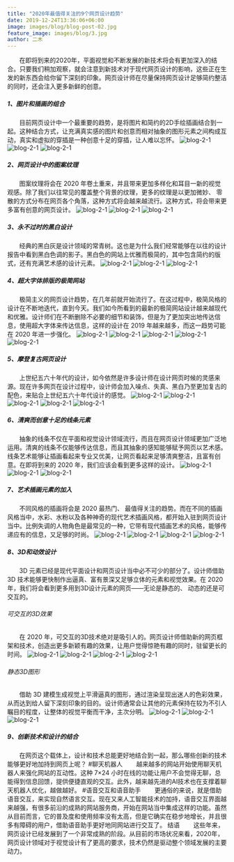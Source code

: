 ```yaml
---
title: "2020年最值得关注的9个网页设计趋势"
date: 2019-12-24T13:36:06+06:00
image: images/blog/blog-post-02.jpg
feature_image: images/blog/3.jpg
author: 二木
---
```

&nbsp;&nbsp;&nbsp;&nbsp;&nbsp;&nbsp;&nbsp;在即将到来的2020年，平面视觉和不断发展的新技术将会有更加深入的结合。只要我们稍加观察，就会注意到新技术对于现代网页设计的影响，这些正在生发的新东西会给你留下深刻的印象。网页设计师在尽量保持网页设计足够简约整洁的同时，还会注入更多新鲜的创意。
##### 1、图片和插画的组合
&nbsp;&nbsp;&nbsp;&nbsp;&nbsp;&nbsp;&nbsp;目前网页设计中一个最重要的趋势，是将图片和简约的2D手绘插画结合到一起。这种结合方式，让充满真实感的图片和创意而相对抽象的图形元素之间构成互动，真实和虚拟的穿插是一种创意十足的穿插，让人难以忘怀。
![blog-2-1](/images/blog/2-2.jpg)
![blog-2-1](/images/blog/2-3.jpg)
![blog-2-1](/images/blog/2-4.jpg)
##### 2、网页设计中的图案纹理
&nbsp;&nbsp;&nbsp;&nbsp;&nbsp;&nbsp;&nbsp;图案纹理将会在 2020 年卷土重来，并且带来更加多样化和耳目一新的视觉观感。除了我们以往常见的覆盖整个背景的纹理，更多的纹理是以更加微妙、 零散的方式分布在网页各个角落，这种方式将会越来越流行。这种方式，将会带来更多富有创意的网页设计。
![blog-2-1](/images/blog/2-5.jpg)
![blog-2-1](/images/blog/2-6.jpg)
![blog-2-1](/images/blog/2-7.jpg)
##### 3、永不过时的黑白设计
&nbsp;&nbsp;&nbsp;&nbsp;&nbsp;&nbsp;&nbsp;经典的黑白灰是设计领域的常青树。这也是为什么我们经常能够在以往的设计报告中看到黑白色调的影子。黑白色的网站上优雅而极简的，其中包含简约的版式，还有充满艺术感的设计元素。
![blog-2-1](/images/blog/2-8.jpg)
![blog-2-1](/images/blog/2-9.jpg)
![blog-2-1](/images/blog/2-10.jpg)
##### 4、超大字体排版的极简网站
&nbsp;&nbsp;&nbsp;&nbsp;&nbsp;&nbsp;&nbsp;极简主义的网页设计趋势，在几年前就开始流行了。在这过程中，极简风格的设计在不断地迭代，直到今天。我们如今所看到的最新的极简网站设计越来越现代和优雅。设计师们在不断删除不必要的细节和装饰，但是为了更加突出地传达信息，使用超大字体来传达信息，这样的设计在 2019 年越来越多，而这一趋势可能在 2020 年进一步强化。
![blog-2-1](/images/blog/2-11.jpg)
![blog-2-1](/images/blog/2-12.jpg)
![blog-2-1](/images/blog/2-13.jpg)
![blog-2-1](/images/blog/2-14.jpg)
![blog-2-1](/images/blog/2-15.jpg)
##### 5、摩登复古网页设计
&nbsp;&nbsp;&nbsp;&nbsp;&nbsp;&nbsp;&nbsp;上世纪五六十年代的设计，如今依然是许多设计师在设计网页时候的灵感来源。现在许多网页在设计过程中，设计师会加入噪点、失真、黑白乃至更加复古的配色，来贴合上世纪五六十年代设计的感觉。
![blog-2-1](/images/blog/2-16.jpg)
![blog-2-1](/images/blog/2-17.jpg)
![blog-2-1](/images/blog/2-18.jpg)
![blog-2-1](/images/blog/2-19.jpg)
![blog-2-1](/images/blog/2-20.jpg)
##### 6、清爽而创意十足的线条元素
&nbsp;&nbsp;&nbsp;&nbsp;&nbsp;&nbsp;&nbsp;抽象的线条不仅在平面和视觉设计领域流行，而且在网页设计领域更加广泛地运用。清爽的线条不仅能够传达信息，而且其抽象的感知能够赋予网页以艺术感。线条艺术能够让插画看起来专业又优美，让网页看起来足够清爽整洁，且富有创意。在即将到来的 2020 年，我们应该会看到更多这样的设计。
![blog-2-1](/images/blog/2-21.jpg)
![blog-2-1](/images/blog/2-22.jpg)
![blog-2-1](/images/blog/2-23.jpg)
##### 7、艺术插画元素的加入
&nbsp;&nbsp;&nbsp;&nbsp;&nbsp;&nbsp;&nbsp;不同风格的插画将会是 2020 最热门、 最值得关注的趋势。而在不同的插画风格当中，水彩、水粉以及各种神奇的现代艺术插画风格，都开始入驻到网页设计当中。比例失调的人物角色是最常见的一种，它带有现代插画艺术的风格，能够传递应有的信息，又足够的时尚。
![blog-2-1](/images/blog/2-24.jpg)
![blog-2-1](/images/blog/2-25.jpg)
![blog-2-1](/images/blog/2-26.jpg)
![blog-2-1](/images/blog/2-27.jpg)
##### 8、3D和动效设计
&nbsp;&nbsp;&nbsp;&nbsp;&nbsp;&nbsp;&nbsp;3D 元素已经是现代平面设计和网页设计当中必不可少的部分了。设计师借助3D 技术能够更快制作出逼真、富有景深又足够立体的元素和视觉效果。在 2020年，我们将会看到更多用到3D设计元素的网页——无论是静态的、 动态的还是可交互的。
###### 可交互的3D效果
&nbsp;&nbsp;&nbsp;&nbsp;&nbsp;&nbsp;&nbsp;在 2020 年，可交互的3D技术绝对是吸引人的。网页设计师借助新的网页框架和技术，创造出更多新颖有趣的效果，让用户觉得惊艳有趣的同时，驻留更长的时间。
![blog-2-1](/images/blog/2-28.jpg)
![blog-2-1](/images/blog/2-29.jpg)
![blog-2-1](/images/blog/2-30.jpg)
![blog-2-1](/images/blog/2-31.jpg)
###### 静态3D图形
&nbsp;&nbsp;&nbsp;&nbsp;&nbsp;&nbsp;&nbsp;借助 3D 建模生成视觉上平滑逼真的图形，通过渲染呈现出迷人的色彩效果，从而达到给人留下深刻印象的目的。设计师通常会让其他的元素保持在较为不引人瞩目的程度，让整体的视觉平衡而干净，主次分明。
![blog-2-1](/images/blog/2-32.jpg)
![blog-2-1](/images/blog/2-33.jpg)
![blog-2-1](/images/blog/2-34.jpg)
##### 9、创新技术和设计的结合
&nbsp;&nbsp;&nbsp;&nbsp;&nbsp;&nbsp;&nbsp;在网页这个载体上，设计和技术总能更好地结合到一起，那么哪些创新的技术能够更好地加持到网页上呢？
#聊天机器人
&nbsp;&nbsp;&nbsp;&nbsp;&nbsp;&nbsp;&nbsp;越来越多的网站开始使用聊天机器人来强化网站的互动性。这种 7×24 小时在线的功能让用户不会觉得无聊，总能得到信息回馈，提供便捷直观的交互。此外，越来越先进的AI技术也在支撑着聊天机器人优化，越做越好。
#语音交互和语音助手
&nbsp;&nbsp;&nbsp;&nbsp;&nbsp;&nbsp;&nbsp;更通俗的来说，就是借助语音交互，来实现自然语言交互。现在又来人工智能技术的加持，语音交互界面越来越强，有很多前沿的成熟的网站服务商，开始在网站当中集成这样的功能。虽然从目前而言，它的普及度和使用频率没有太高，但是它确实在稳步地增长，并且很多有障碍的用户，借助语音助手更好地同网站进行交互了。
结语
&nbsp;&nbsp;&nbsp;&nbsp;&nbsp;&nbsp;&nbsp;这些年来，网页设计已经发展到了一个非常成熟的阶段。从目前的市场状况来看，2020年，网页设计领域对于视觉设计有了更高的要求，技术仍然是驱动整个领域发展的主要动力。
